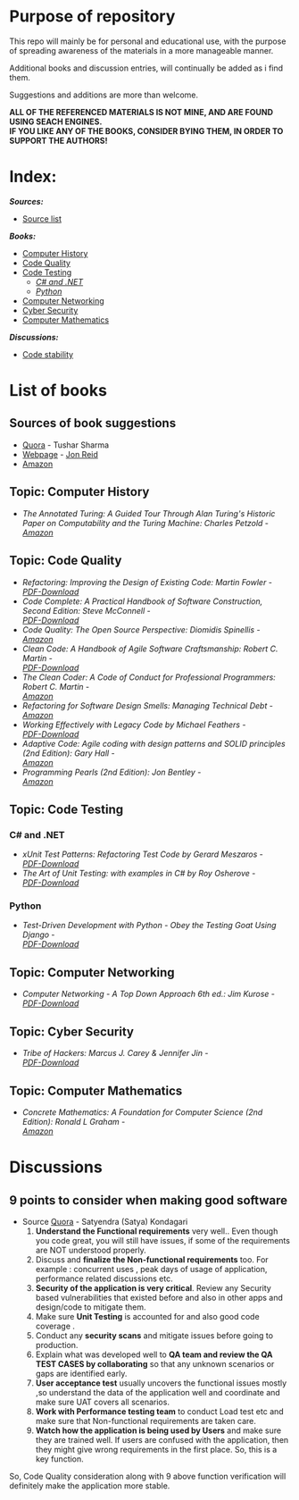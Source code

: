 # Purpose of repository
This repo will mainly be for personal and educational use, with the purpose of spreading awareness of the materials in a more manageable manner. 

Additional books and discussion entries, will continually be added as i find them.

Suggestions and additions are more than welcome.

**ALL OF THE REFERENCED MATERIALS IS NOT MINE, AND ARE FOUND USING SEACH ENGINES. <br>IF YOU LIKE ANY OF THE BOOKS, CONSIDER BYING THEM, IN ORDER TO SUPPORT THE AUTHORS!**

# Index:
_**Sources:**_
* [Source list](https://github.com/Eqliphex/code-quality-books-and-tips#sources-of-book-suggestions)

_**Books:**_
* [Computer History](https://github.com/Eqliphex/code-quality-books-and-tips#topic-computer-history)
* [Code Quality](https://github.com/Eqliphex/code-quality-books-and-tips#topic-code-quality)
* [Code Testing](https://github.com/Eqliphex/code-quality-books-and-tips#topic-code-testing)
  * _[C# and .NET](https://github.com/Eqliphex/code-quality-books-and-tips#c#-and-.net)_
  * _[Python](https://github.com/Eqliphex/code-quality-books-and-tips#python)_
* [Computer Networking](https://github.com/Eqliphex/code-quality-books-and-tips#topic-computer-networking)
* [Cyber Security](https://github.com/Eqliphex/code-quality-books-and-tips#topic-cyber-security)
* [Computer Mathematics](https://github.com/Eqliphex/code-quality-books-and-tips#topic-computer-mathematics)

  
_**Discussions:**_
* [Code stability](https://github.com/Eqliphex/code-quality-books-and-tips#9-points-to-consider-when-making-good-software)

# List of books

## Sources of book suggestions
* [Quora](https://www.quora.com/What-are-some-good-books-about-code-quality) - Tushar Sharma
* [Webpage](https://qualitycoding.org/books/) - [Jon Reid](https://twitter.com/qcoding)
* [Amazon](https://www.amazon.com/slp/math-for-computer-science/9xwxzh4d2am332r)

## Topic: Computer History
* _The Annotated Turing: A Guided Tour Through Alan Turing's Historic Paper on Computability and the Turing Machine: Charles Petzold_ -<br> _[Amazon](https://www.amazon.com/Annotated-Turing-Through-Historic-Computability/dp/0470229055)_

## Topic: Code Quality
* _Refactoring: Improving the Design of Existing Code: Martin Fowler_ -<br> _[PDF-Download](https://www.csie.ntu.edu.tw/~r95004/Refactoring_improving_the_design_of_existing_code.pdf)_
* _Code Complete: A Practical Handbook of Software Construction, Second Edition: Steve McConnell_ -<br> _[PDF-Download](http://aroma.vn/web/wp-content/uploads/2016/11/code-complete-2nd-edition-v413hav.pdf)_
* _Code Quality: The Open Source Perspective: Diomidis Spinellis_ - <br> _[Amazon](https://www.amazon.com/gp/product/0321166078/ref=as_li_tl?camp=1789&creative=9325&creativeASIN=0321166078&ie=UTF8&linkCode=as2&linkId=YEMB3NJPSFIMX6ZR&tag=croc03-20)_
* _Clean Code: A Handbook of Agile Software Craftsmanship: Robert C. Martin_ -<br> _[PDF-Download](https://www.investigatii.md/uploads/resurse/Clean_Code.pdf)_
* _The Clean Coder: A Code of Conduct for Professional Programmers: Robert C. Martin_ -<br> _[Amazon](https://www.amazon.com/Clean-Coder-Conduct-Professional-Programmers/dp/0137081073)_
* _Refactoring for Software Design Smells: Managing Technical Debt_ - <br> _[Amazon](https://www.amazon.com/Refactoring-Software-Design-Smells-Technical-ebook/dp/B00PIREN5I)_
* _Working Effectively with Legacy Code by Michael Feathers_ -<br> _[PDF-Download](https://github.com/oolee/software-development-ebooks/blob/master/%5BWorking%20Effectively%20with%20Legacy%20Code%20(Robert%20C.%20Martin%20Series)%20Kindle%20Edition%20by%20Michael%20Feathers%20-%202005%5D.pdf)_
* _Adaptive Code: Agile coding with design patterns and SOLID principles (2nd Edition): Gary Hall_ -<br> _[Amazon](https://www.amazon.com/Adaptive-Code-principles-Developer-Practices/dp/1509302581)_ 
* _Programming Pearls (2nd Edition): Jon Bentley_ -<br> _[Amazon](https://www.amazon.com/Programming-Pearls-2nd-Jon-Bentley/dp/0201657880)_
 
## Topic: Code Testing
### C# and .NET
* _xUnit Test Patterns: Refactoring Test Code by Gerard Meszaros_ - <br> _[PDF-Download](https://https://www.amazon.com/Adaptive-Code-principles-Developer-Practices/dp/1509302581github.com/oolee/software-development-ebooks/blob/master/%5BxUnit%20Test%20Patterns%20Refactoring%20Test%20Code%20(Addison-Wesley%20Signature%20Series%20(Fowler))%20Kindle%20Edition%20by%20Gerard%20Meszaros%20-%202007%5D.pdf)_
* _The Art of Unit Testing: with examples in C# by Roy Osherove_ - <br> _[PDF-Download](https://piazza-resources.s3.amazonaws.com/j11t8bsxngk3r3/j2lw6zcyt5t6lu/Osherove_2014_Art_of_Unit_Testing_2nd_ed.pdf?X-Amz-Algorithm=AWS4-HMAC-SHA256&X-Amz-Credential=ASIAR6AWVCBX6HFIWNSE%2F20190615%2Fus-east-1%2Fs3%2Faws4_request&X-Amz-Date=20190615T081729Z&X-Amz-Expires=3600&X-Amz-SignedHeaders=host&X-Amz-Security-Token=AgoJb3JpZ2luX2VjENb%2F%2F%2F%2F%2F%2F%2F%2F%2F%2FwEaCXVzLWVhc3QtMSJHMEUCIG6PYToOODhfb6n0SlDu0apefXa6F2Ml2KWwocQFYDx4AiEA1LJSnPg7nT2NaMBKu%2BYCLvmZSSPtIurquJwzuqMz2Skq4wMI%2F%2F%2F%2F%2F%2F%2F%2F%2F%2F%2F%2FARAAGgwxMzMxOTE1MDM5ODMiDEze7xOWl7uBZ6Du4Cq3AyStR0YC%2FPVCriF1K6OEj8WHwG0CBTQN6wxiQklTpo4jQdmhcjV04VfWxyZ8ucbBlP8zBbVI4ow5u0GgSCJ5zEjV7WzJQSfyR4ezZkViufBxPJK92ScsjVt0tWFui6RjZdMesj95thq7OvyA%2Bm8HFcEeAzvGJLKXTNNRJeVsYuR3OmRkRX1mb6maVBm7I5D%2FJHky5I9rdipdTqa1otHvYO83lq1gQfp1MBLwMCJKAjghbncRq%2BJg%2BiKllohPY4glbizoHHEnoh5lDWSadpa3cbHlWO73D%2FdtukSqVXVa1YnklDhQdXijumcTcXctpulftBi45b6uJZc7KffNaAIgl68Zk%2FX58lKCF3lrZ3cEzSj6KgIGlKmLIe26PliihLgRymqBfptpWr8W337MUep%2FHAAM6PT4aMsJ%2FHBI10q0WtMMyGglLtB9xABPuxD4hg95y7UOhPq8r6YbFpzWk3fUeBzxqgOezki7lNJut5c%2FB1Kd%2B6NKmx3Rg5fN1NbfkTbb8sgWfGH%2BDeeZtwz3alLkz5zUeS9IihWVKTKxknLtgaTD4xpacjFlqlhgxH4ke9LFTxX3gSDbd%2BEwrIuS6AU6tAEDnp01j5DqTqtMOfOl5elCNxpHa%2BwdZc3E%2B0QtK1TJwnuhu6CLgXUQTVcpaZrMUt1r1iYNCcqeXl3uXv0%2FUY4w%2FciepLwAHO9SCrGpolI%2BK1AATaksoXbQA9YFt83TiQl6BOHckKLoUndvLBvfqn4oQYdzkiu7wXBewfgPRAK5JfJlIdKU6SI2r0pkaOU2fqta0f811IHXMqG2dwTrZVSpuxUYwhUQJV%2FxV42RZRFMIDacarU%3D&X-Amz-Signature=bc474db571ed6c656ebf9da3d28f126ece225d5483be971b62b74b4803b8caf0)_ 

### Python
* _Test-Driven Development with Python - Obey the Testing Goat Using Django_ - <br> _[PDF-Download](https://doc.lagout.org/programmation/python/Test-Driven%20Development%20with%20Python_%20Obey%20the%20Testing%20Goat_%20Using%20Django%2C%20Selenium%2C%20and%20JavaScript%20%5BPercival%202014-06-29%5D.pdf)_

## Topic: Computer Networking
* _Computer Networking - A Top Down Approach 6th ed.: Jim Kurose_ - <br> _[PDF-Download](http://ce.sharif.edu/courses/94-95/2/ce443-3/resources/root/Book/fqo47.Computer.Networking.A.TopDown.Approach.6th.Edition.pdf)_

## Topic: Cyber Security
* _Tribe of Hackers: Marcus J. Carey & Jennifer Jin_ - <br> _[PDF-Download](https://www.threatcare.com/tribe-of-hackers-free-p)_

## Topic: Computer Mathematics
* _Concrete Mathematics: A Foundation for Computer Science (2nd Edition): Ronald L Graham_ - <br> _[Amazon](https://www.amazon.com/Concrete-Mathematics-Foundation-Computer-Science/dp/0201558025?ref_=fsclp_pl_dp_1)_


# Discussions
## 9 points to consider when making good software 
* Source [Quora](https://www.quora.com/What-are-some-good-books-about-code-quality) - Satyendra (Satya) Kondagari
  1. **Understand the Functional requirements** very well.. Even though you code great, you will still have issues, if some of the      requirements are NOT understood properly.
  2. Discuss and **finalize the Non-functional requirements** too. For example : concurrent uses , peak days of usage of application, performance related discussions etc.
  3. **Security of the application is very critical**. Review any Security based vulnerabilities that existed before and also in other apps and design/code to mitigate them.
  4. Make sure **Unit Testing** is accounted for and also good code coverage .
  5. Conduct any **security scans** and mitigate issues before going to production.
  6. Explain what was developed well to **QA team and review the QA TEST CASES by collaborating** so that any unknown scenarios or gaps are identified early.
  7. **User acceptance test** usually uncovers the functional issues mostly ,so understand the data of the application well and coordinate and make sure UAT covers all scenarios.
  8. **Work with Performance testing team** to conduct Load test etc and make sure that Non-functional requirements are taken care.
  9. **Watch how the application is being used by Users** and make sure they are trained well. If users are confused with the application, then they might give wrong requirements in the first place. So, this is a key function.

So, Code Quality consideration along with 9 above function verification will definitely make the application more stable.
